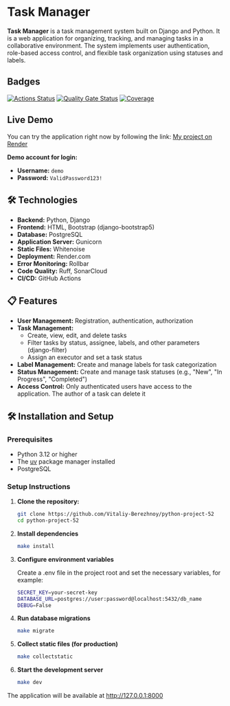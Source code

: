 # Task Manager

**Task Manager** is a task management system built on Django and Python. It is a web application for organizing, tracking, and managing tasks in a collaborative environment. The system implements user authentication, role-based access control, and flexible task organization using statuses and labels.

## Badges

[![Actions Status](https://github.com/Vitaliy-Berezhnoy/python-project-52/actions/workflows/hexlet-check.yml/badge.svg)](https://github.com/Vitaliy-Berezhnoy/python-project-52/actions)
[![Quality Gate Status](https://sonarcloud.io/api/project_badges/measure?project=Vitaliy-Berezhnoy_python-project-52&metric=alert_status)](https://sonarcloud.io/summary/new_code?id=Vitaliy-Berezhnoy_python-project-52)
[![Coverage](https://sonarcloud.io/api/project_badges/measure?project=Vitaliy-Berezhnoy_python-project-52&metric=coverage)](https://sonarcloud.io/summary/new_code?id=Vitaliy-Berezhnoy_python-project-52)

##  Live Demo

You can try the application right now by following the link: [My project on Render](https://python-project-52-8e31.onrender.com)

**Demo account for login:**
- **Username:** `demo`
- **Password:** `ValidPassword123!`

## 🛠️ Technologies

- **Backend:** Python, Django
- **Frontend:** HTML, Bootstrap (django-bootstrap5)
- **Database:** PostgreSQL
- **Application Server:** Gunicorn
- **Static Files:** Whitenoise
- **Deployment:** Render.com
- **Error Monitoring:** Rollbar
- **Code Quality:** Ruff, SonarCloud
- **CI/CD:** GitHub Actions

## 📋 Features

- **User Management:** Registration, authentication, authorization
- **Task Management:**
  - Create, view, edit, and delete tasks
  - Filter tasks by status, assignee, labels, and other parameters (django-filter)
  - Assign an executor and set a task status
- **Label Management:** Create and manage labels for task categorization
- **Status Management:** Create and manage task statuses (e.g., "New", "In Progress", "Completed")
- **Access Control:** Only authenticated users have access to the application. The author of a task can delete it

## 🛠️ Installation and Setup

### Prerequisites

- Python 3.12 or higher
- The [uv](https://github.com/astral-sh/uv) package manager installed
- PostgreSQL

### Setup Instructions

1. **Clone the repository:**
   ```bash
   git clone https://github.com/Vitaliy-Berezhnoy/python-project-52
   cd python-project-52

2. **Install dependencies**
   ```bash
   make install   

3. **Configure environment variables** 

   Create a .env file in the project root and set the necessary variables, for example: 

   ```bash
   SECRET_KEY=your-secret-key
   DATABASE_URL=postgres://user:password@localhost:5432/db_name
   DEBUG=False

4. **Run database migrations**
   ```bash
   make migrate

5. **Collect static files (for production)**
   ```bash
   make collectstatic

6. **Start the development server**
   ```bash
   make dev

The application will be available at http://127.0.0.1:8000
